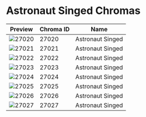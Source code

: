 # Astronaut Singed Chromas

| Preview | Chroma ID | Name |
|---------|-----------|------|
| ![27020](https://raw.communitydragon.org/latest/plugins/rcp-be-lol-game-data/global/default/v1/champion-chroma-images/27/27020.png) | 27020 | Astronaut Singed |
| ![27021](https://raw.communitydragon.org/latest/plugins/rcp-be-lol-game-data/global/default/v1/champion-chroma-images/27/27021.png) | 27021 | Astronaut Singed |
| ![27022](https://raw.communitydragon.org/latest/plugins/rcp-be-lol-game-data/global/default/v1/champion-chroma-images/27/27022.png) | 27022 | Astronaut Singed |
| ![27023](https://raw.communitydragon.org/latest/plugins/rcp-be-lol-game-data/global/default/v1/champion-chroma-images/27/27023.png) | 27023 | Astronaut Singed |
| ![27024](https://raw.communitydragon.org/latest/plugins/rcp-be-lol-game-data/global/default/v1/champion-chroma-images/27/27024.png) | 27024 | Astronaut Singed |
| ![27025](https://raw.communitydragon.org/latest/plugins/rcp-be-lol-game-data/global/default/v1/champion-chroma-images/27/27025.png) | 27025 | Astronaut Singed |
| ![27026](https://raw.communitydragon.org/latest/plugins/rcp-be-lol-game-data/global/default/v1/champion-chroma-images/27/27026.png) | 27026 | Astronaut Singed |
| ![27027](https://raw.communitydragon.org/latest/plugins/rcp-be-lol-game-data/global/default/v1/champion-chroma-images/27/27027.png) | 27027 | Astronaut Singed |